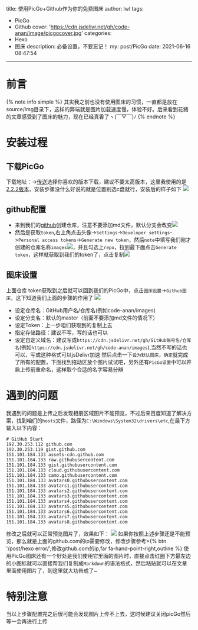 title: 使用PicGo+Github作为你的免费图床
author: lwl
tags:
  - PicGo
  - Github
cover: 'https://cdn.jsdelivr.net/gh/code-anan/image/picgocover.jpg'
categories:
  - Hexo
  - 图床
description: 必备设置，不要忘记！
my: post/PicGo
date: 2021-06-16 08:47:54
---
# 前言
{% note info simple %}
其实我之前也没有使用图床的习惯，一直都是放在source/img目录下，这样的弊端就是图片加载速度慢，体验不好。后来看到花猪的文章感受到了图床的魅力，现在已经真香了ヽ(￣▽￣)ﾉ
{% endnote %}
# 安装过程
## 下载PicGo
下载地址：->[传送](https://github.com/Molunerfinn/PicGo/releases)选择你喜欢的版本下载，建议不要太高版本，这里我使用的是[2.2.2版本](https://github.com/Molunerfinn/PicGo/releases/download/v2.2.2/PicGo-Setup-2.2.2.exe)，安装步骤没什么好说的就是位置别选c盘就行，安装后的样子如下
![](https://cdn.jsdelivr.net/gh/code-anan/image/20210616142836.png)
## github配置
+ 来到我们的[github](https://github.com/)创建仓库，注意不要添加md文件，默认分支会改变![](https://cdn.jsdelivr.net/gh/code-anan/image/20210616144142.png)
+ 然后是获取`token`,右上角点击头像->`Settings`->`Developer settings`->`Personal access tokens`->`Generate new token`，然后`note`中填写我们刚才创建的仓库名称`images`![](https://cdn.jsdelivr.net/gh/code-anan/image/20210616145604.png)，并且勾选上`repo`，拉到最下面点击`Generate token`，这样就获取到我们的token了，点击复制![](https://cdn.jsdelivr.net/gh/code-anan/image/20210616150107.png)
## 图床设置
上面仓库 token获取到之后就可以回到我们的PicGo中，点击`图床设置`->`Github图床`，这下知道我们上面的步骤的作用了
![](https://cdn.jsdelivr.net/gh/code-anan/image/20210616150307.png)

+ 设定仓库名：GitHub用户名/仓库名(例如code-anan/images)
+ 设定分支名：默认的master（前面不要添加md文件的情况下）
+ 设定Token：上一步咱们获取到的复制上去
+ 指定存储路径：建议不写，写的话也可以
+ 设定自定义域名：建议写成`https://cdn.jsdelivr.net/gh/GitHub账号名/仓库名`(例如`https://cdn.jsdelivr.net/gh/code-anan/images`),当然不写的话也可以，写成这种格式可以jsDelivr加速
然后点击一下`设为默认图床`，`确定`就完成了所有的配置，下面找到拖动区放个图片试试吧，另外还有`PicGo设置`中可以开启上传前重命名，这样取个合适的名字容易分辨

# 遇到的问题
我遇到的问题是上传之后发现相册区域图片不能预览，不过后来百度知道了解决方案，找到咱们的`hosts`文件，路径为`C:\Windows\System32\drivers\etc`,在最下方输入以下内容：
```
# GitHub Start 
192.30.253.112 github.com 
192.30.253.119 gist.github.com
151.101.184.133 assets-cdn.github.com
151.101.184.133 raw.githubusercontent.com
151.101.184.133 gist.githubusercontent.com
151.101.184.133 cloud.githubusercontent.com
151.101.184.133 camo.githubusercontent.com
151.101.184.133 avatars0.githubusercontent.com
151.101.184.133 avatars1.githubusercontent.com
151.101.184.133 avatars2.githubusercontent.com
151.101.184.133 avatars3.githubusercontent.com
151.101.184.133 avatars4.githubusercontent.com
151.101.184.133 avatars5.githubusercontent.com
151.101.184.133 avatars6.githubusercontent.com
151.101.184.133 avatars7.githubusercontent.com
151.101.184.133 avatars8.githubusercontent.com
```
修改之后就可以正常预览图片了，效果如下：
![](https://cdn.jsdelivr.net/gh/code-anan/image/yulan.png)
如果你按照上述步骤还是不能预览，那么就是上面的github.com的ip需要修改，修改步骤参考>{% btn '/post/hexo error/',修改github.com的ip,far fa-hand-point-right,outline %}
使用PicGo图床还有一个好处是我们使用它里面的图片时，直接点击红圈下方最左边的小图标就可以直接帮我们复制成`Markdown`的语法格式，然后粘贴就可以在文章里面使用图片了，到这里就大功告成了~



# 特别注意

当以上步骤配置完之后很可能会发现图片上传不上去，这时候建议关闭picGo然后等一会再进行上传